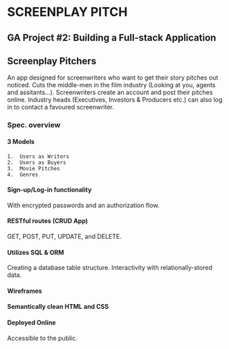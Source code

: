# SCREENPLAY PITCH

## GA Project #2: Building a Full-stack Application

## Screenplay Pitchers
An app designed for screenwriters who want to get their story pitches out noticed.
Cuts the middle-men in the film industry (Looking at you, agents and assitants...).
Screenwriters create an account and post their pitches online.
Industry heads (Executives, Investors & Producers etc.) can also log in to contact a favoured screenwriter.

### Spec. overview
#### 3 Models
    1.  Users as Writers
    2.  Users as Buyers
    3.  Movie Pitches
    4.  Genres

#### Sign-up/Log-in functionality
With encrypted passwords and an authorization flow.

#### RESTful routes (CRUD App)
GET, POST, PUT, UPDATE, and DELETE.

#### Utilizes SQL & ORM
Creating a database table structure.
Interactivity with relationally-stored data.

#### Wireframes

#### Semantically clean HTML and CSS

#### Deployed Online
Accessible to the public.